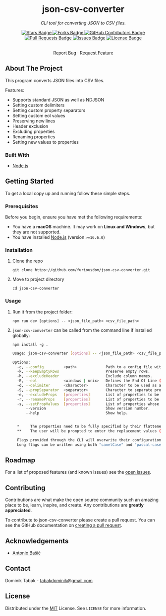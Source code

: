 <div align="center">
  <h1>json-csv-converter</h1>
  <p><i>CLI tool for converting JSON to CSV files.</i></p>
</div>

<div align="center">
  <a href="https://github.com/furiousdom/json-csv-converter/stargazers">
    <img src="https://img.shields.io/github/stars/furiousdom/json-csv-converter?style=for-the-badge" alt="Stars Badge" />
  </a>
  <a href="https://github.com/furiousdom/json-csv-converter/network/members">
    <img src="https://img.shields.io/github/forks/furiousdom/json-csv-converter?style=for-the-badge" alt="Forks Badge" />
  </a>
  <a href="https://github.com/furiousdom/json-csv-converter/graphs/contributors">
    <img src="https://img.shields.io/github/contributors/furiousdom/json-csv-converter?style=for-the-badge" alt="GitHub Contributors Badge" />
  </a>
  <a href="https://github.com/furiousdom/json-csv-converter/pulls">
    <img src="https://img.shields.io/github/issues-pr/furiousdom/json-csv-converter?style=for-the-badge" alt="Pull Requests Badge" />
  </a>
  <a href="https://github.com/furiousdom/json-csv-converter/issues">
    <img src="https://img.shields.io/github/issues/furiousdom/json-csv-converter?style=for-the-badge" alt="Issues Badge" />
  </a>
  <a href="https://github.com/furiousdom/json-csv-converter/blob/master/LICENSE">
    <img src="https://img.shields.io/github/license/furiousdom/json-csv-converter?style=for-the-badge" alt="License Badge" />
  </a>
</div>

<br />

<div align="center">
  <p>
    <a href="https://github.com/furiousdom/json-csv-converter/issues">Report Bug</a>
    ·
    <a href="https://github.com/furiousdom/json-csv-converter/issues">Request Feature</a>
  </p>
</div>



## About The Project

This program converts JSON files into CSV files.

Features:

- Supports standard JSON as well as NDJSON
- Setting custom delimiters
- Setting custom property separators
- Setting custom eol values
- Preserving new lines
- Header exclusion
- Excluding properties
- Renaming properties
- Setting new values to properties



### Built With

* [Node.js](https://nodejs.org/en/)



## Getting Started

To get a local copy up and running follow these simple steps.



### Prerequisites

Before you begin, ensure you have met the following requirements:
* You have a **macOS** machine. It may work on **Linux and Windows**, but they are not supported.
* You have installed [Node.js](https://nodejs.org/en/) (version `>=16.6.0`)



### Installation

1. Clone the repo
   ```
   git clone https://github.com/furiousdom/json-csv-converter.git
   ```
2. Move to project directory
   ```
   cd json-csv-converter
   ```



### Usage

1. Run it from the project folder:
   ```
   npm run dev [options] -- <json_file_path> <csv_file_path>
   ```

2. `json-csv-converter` can be called from the command line if installed globally:
   ```
   npm install -g .
   ```

    ```bash
    Usage: json-csv-converter [options] -- <json_file_path> <csv_file_path>

    Options:
      -c, --config         <path>             Path to a config file with options. File should be JS or JSON.       (default: None)
      -k, --keepEmptyRows                     Preserve empty rows.                                                 (default: false)
      -h, --excludeHeader                     Exclude column names.                                                (default: false)
      -E, --eol            <windows | unix>   Defines the End Of Line (EOL) character.                             (default: OS based)
      -d, --delimiter      <character>        Character to be used as a delimiter between each CSV cell.           (default: ",")
      -S, --propSeparator  <separator>        Character to separate properties when flattened.                     (default: "/")
      -e, --excludeProps   [properties]       List of properties to be excluded. *                                 (default: [])
      -r, --renameProps    [properties]       List of properties to be renamed. *, **                              (default: [])
      -s, --setPropValues  [properties]       List of properties whose value is to be changed. *, **               (default: [])
          --version                           Show version number.
          --help                              Show help.


      *     The properties need to be fully specified by their flattened paths.
      **    The user will be prompted to enter the replacement values (new property path or new property value).

      Flags provided through the CLI will overwrite their configuration file counterparts, if both are provided.
      Long flags can be written using both "camelCase" and "pascal-case" in both the config file and CLI.
    ```


## Roadmap

For a list of proposed features (and known issues) see the [open issues](https://github.com/furiousdom/json-csv-converter/issues).



## Contributing

Contributions are what make the open source community such an amazing place to be, learn, inspire, and create. Any contributions are **greatly appreciated**.

To contribute to json-csv-converter please create a pull request.
You can see the GitHub documentation on [creating a pull request](https://help.github.com/en/github/collaborating-with-issues-and-pull-requests/creating-a-pull-request).



## Acknowledgements

* [Antonio Bašić](https://github.com/abasic)



## Contact

Dominik Tabak - <tabakdominik@gmail.com>



## License

Distributed under the [MIT](https://opensource.org/licenses/MIT) License. See `LICENSE` for more information.
